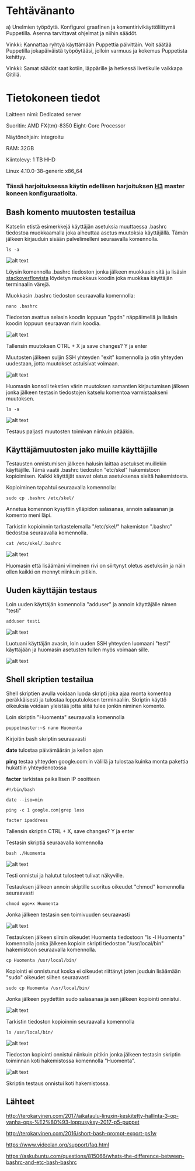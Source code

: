 # Tehtävänanto

a) Unelmien työpöytä. Konfiguroi graafinen ja komentirivikäyttöliittymä Puppetilla. Asenna tarvittavat ohjelmat ja niihin säädöt.

Vinkki: Kannattaa ryhtyä käyttämään Puppettia päivittäin. Voit säätää Puppetilla jokapäiväistä työpöytääsi, jolloin varmuus ja kokemus Puppetista kehittyy.

Vinkki: Samat säädöt saat kotiin, läppärille ja hetkessä livetikulle vaikkapa Gitillä.



# Tietokoneen tiedot

Laitteen nimi: Dedicated server

Suoritin: AMD FX(tm)-8350 Eight-Core Processor

Näytönohjain: integroitu

RAM: 32GB

Kiintolevy: 1 TB HHD

Linux 4.10.0-38-generic x86_64

### Tässä harjoituksessa käytin edellisen harjoituksen [H3](https://github.com/siavonen/Puppet-master/tree/master/harjoitukset/H3) master koneen konfiguraatioita.

## Bash komento muutosten testailua

Katselin etistä esimerkkejä käyttäjän asetuksia muuttaessa .bashrc tiedostoa muokkaamalla joka aiheuttaa asetus muutoksia käyttäjällä. Tämän jälkeen kirjauduin sisään palvelimelleni seuraavalla komennolla.

```
ls -a
```

![alt text](https://github.com/siavonen/Puppet-master/blob/master/harjoitukset/H4/pics/1.png?raw=true)

Löysin komennolla .bashrc tiedoston jonka jälkeen muokkasin sitä ja lisäsin [stackoverflowista](https://superuser.com/questions/60555/show-only-current-directory-name-not-full-path-on-bash-prompt) löydetyn muokkaus koodin joka muokkaa käyttäjän terminaalin värejä.

Muokkasin .bashrc tiedoston seuraavalla komennolla:

```
nano .bashrc
```


Tiedoston avattua selasin koodin loppuun "pgdn" näppäimellä ja lisäsin koodin loppuun seuraavan rivin koodia.

![alt text](https://github.com/siavonen/Puppet-master/blob/master/harjoitukset/H4/pics/2.png?raw=true)

Tallensin muutoksen CTRL + X ja save changes? Y ja enter

Muutosten jälkeen suljin SSH yhteyden "exit" komennolla ja otin yhteyden uudestaan, jotta muutokset astuisivat voimaan.

![alt text](https://github.com/siavonen/Puppet-master/blob/master/harjoitukset/H4/pics/3.png?raw=true)

Huomasin konsoli tekstien värin muutoksen samantien kirjautumisen jälkeen jonka jälkeen testasin tiedostojen katselu komentoa varmistaakseni muutoksen.

```
ls -a
```

![alt text](https://github.com/siavonen/Puppet-master/blob/master/harjoitukset/H4/pics/4.png?raw=true)

Testaus paljasti muutosten toimivan niinkuin pitääkin.

## Käyttäjämuutosten jako muille käyttäjille

Testausten onnistumisen jälkeen halusin laittaa asetukset muillekin käyttäjille. Tämä vaatii .bashrc tiedoston "etc/skel" hakemistoon kopioimisen. Kaikki käyttäjät saavat oletus asetuksensa sieltä hakemistosta.

Kopioiminen tapahtui seuraavalla komennolla:

```
sudo cp .bashrc /etc/skel/
```

Annetua komennon kysyttiin ylläpidon salasanaa, annoin salasanan ja komento meni läpi.

Tarkistin kopioinnin tarkastelemalla "/etc/skel/" hakemiston ".bashrc" tiedostoa seuraavalla komennolla.

```
cat /etc/skel/.bashrc
```
![alt text](https://github.com/siavonen/Puppet-master/blob/master/harjoitukset/H4/pics/5.png?raw=true)

Huomasin että lisäämäni viimeinen rivi on siirtynyt oletus asetuksiin ja näin ollen kaikki on mennyt niinkuin pitikin.



## Uuden käyttäjän testaus

Loin uuden käyttäjän komennolla "adduser" ja annoin käyttäjälle nimen "testi"

```
adduser testi
```

![alt text](https://github.com/siavonen/Puppet-master/blob/master/harjoitukset/H4/pics/6.png?raw=true)

Luotuani käyttäjän avasin, loin uuden SSH yhteyden luomaani "testi" käyttäjään ja huomasin asetusten tullen myös voimaan sille.

![alt text](https://github.com/siavonen/Puppet-master/blob/master/harjoitukset/H4/pics/7.png?raw=true)

## Shell skriptien testailua

Shell skriptien avulla voidaan luoda skripti joka ajaa monta komentoa peräkkäisesti ja tulostaa lopputuloksen terminaaliin. Skriptin käyttö oikeuksia voidaan yleistää jotta siitä tulee jonkin niminen komento.

Loin skriptin "Huomenta" seuraavalla komennolla

```
puppetmaster:~$ nano Huomenta
```

Kirjoitin bash skriptin seuraavasti

**date** tulostaa päivämäärän ja kellon ajan

**ping** testaa yhteyden google.com:in välillä ja tulostaa kuinka monta pakettia hukattiin yhteydenotossa

**facter** tarkistaa paikallisen IP osoitteen

```
#!/bin/bash

date --iso=min

ping -c 1 google.com|grep loss

facter ipaddress
```

Tallensin skriptin CTRL + X, save changes? Y ja enter

Testasin skriptiä seuraavalla komennolla

```
bash ./Huomenta
```

![alt text](https://github.com/siavonen/Puppet-master/blob/master/harjoitukset/H4/pics/8.png?raw=true)

Testi onnistui ja halutut tulosteet tulivat näkyville.

Testauksen jälkeen annoin skiptille suoritus oikeudet "chmod" komennolla seuraavasti

```
chmod ugo+x Huomenta
```

Jonka jälkeen testasin sen toimivuuden seuraavasti

![alt text](https://github.com/siavonen/Puppet-master/blob/master/harjoitukset/H4/pics/9.png?raw=true)

Testauksen jälkeen siirsin oikeudet Huomenta tiedostoon "ls -l Huomenta" komennolla jonka jälkeen kopioin skripti tiedoston "/usr/local/bin" hakemistoon seuraavalla komennolla.

```
cp Huomenta /usr/local/bin/
```

Kopiointi ei onnistunut koska ei oikeudet riittänyt joten jouduin lisäämään "sudo" oikeudet siihen seuraavasti

```
sudo cp Huomenta /usr/local/bin/
```

Jonka jälkeen pyydettiin sudo salasanaa ja sen jälkeen kopiointi onnistui.

![alt text](https://github.com/siavonen/Puppet-master/blob/master/harjoitukset/H4/pics/10.png?raw=true)

Tarkistin tiedoston kopioinnin seuraavalla komennolla

```
ls /usr/local/bin/
```

![alt text](https://github.com/siavonen/Puppet-master/blob/master/harjoitukset/H4/pics/11.png?raw=true)

Tiedoston kopiointi onnistui niinkuin pitikin jonka jälkeen testasin skriptin toiminnan koti hakemistossa komennolla "Huomenta".

![alt text](https://github.com/siavonen/Puppet-master/blob/master/harjoitukset/H4/pics/12.png?raw=true)




Skriptin testaus onnistui koti hakemistossa.


















## Lähteet

http://terokarvinen.com/2017/aikataulu-linuxin-keskitetty-hallinta-3-op-vanha-ops-%E2%80%93-loppusyksy-2017-p5-puppet

http://terokarvinen.com/2016/short-bash-prompt-export-ps1w

https://www.videolan.org/support/faq.html

https://askubuntu.com/questions/815066/whats-the-difference-between-bashrc-and-etc-bash-bashrc
